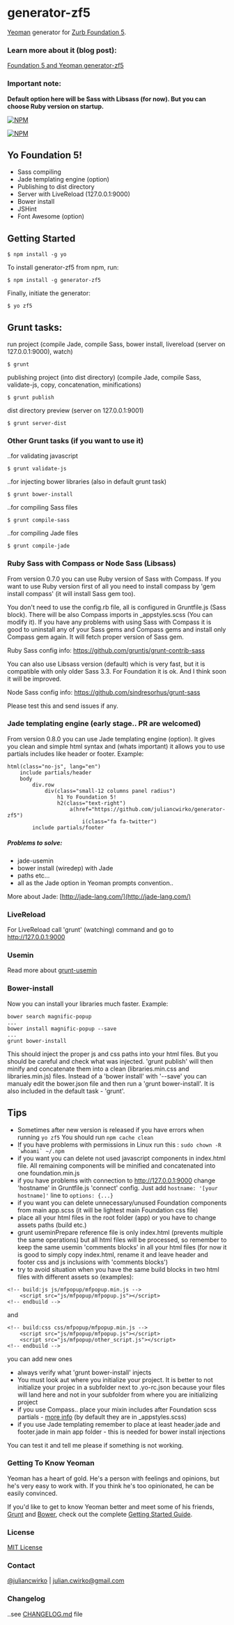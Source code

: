 # generator-zf5

[Yeoman](http://yeoman.io) generator for [Zurb Foundation 5](http://foundation.zurb.com/).

### Learn more about it (blog post):
[Foundation 5 and Yeoman generator-zf5](http://julian.io/foundation-5-and-yeoman/)

### Important note:

**Default option here will be Sass with Libsass (for now). But you can choose Ruby version on startup.**

[![NPM](https://nodei.co/npm/generator-zf5.png?downloads=true)](https://nodei.co/npm/generator-zf5/)

[![NPM](https://nodei.co/npm-dl/generator-zf5.png?height=2)](https://nodei.co/npm/generator-zf5/)

## Yo Foundation 5!
* Sass compiling
* Jade templating engine (option)
* Publishing to dist directory
* Server with LiveReload (127.0.0.1:9000)
* Bower install
* JSHint
* Font Awesome (option)

## Getting Started

```
$ npm install -g yo
```

To install generator-zf5 from npm, run:

```
$ npm install -g generator-zf5
```

Finally, initiate the generator:

```
$ yo zf5
```

## Grunt tasks:

run project
(compile Jade, compile Sass, bower install, livereload (server on 127.0.0.1:9000), watch)
```
$ grunt
```
publishing project (into dist directory)
(compile Jade, compile Sass, validate-js, copy, concatenation, minifications)
```
$ grunt publish
```
dist directory preview (server on 127.0.0.1:9001)
```
$ grunt server-dist
```

### Other Grunt tasks (if you want to use it)

..for validating javascript
```
$ grunt validate-js
```
..for injecting bower libraries (also in default grunt task)
```
$ grunt bower-install
```
..for compiling Sass files
```
$ grunt compile-sass
```
..for compiling Jade files
```
$ grunt compile-jade
```

### Ruby Sass with Compass or Node Sass (Libsass)

From version 0.7.0 you can use Ruby version of Sass with Compass. If you want to use Ruby version first of all you need to install compass by 'gem install compass' (it will install Sass gem too).

You don't need to use the config.rb file, all is configured in Gruntfile.js (Sass block). There will be also Compass imports in _appstyles.scss (You can modify it). If you have any problems with using Sass with Compass it is good to uninstall any of your Sass gems and Compass gems and install only Compass gem again. It will fetch proper version of Sass gem.

Ruby Sass config info: <a href="https://github.com/gruntjs/grunt-contrib-sass">https://github.com/gruntjs/grunt-contrib-sass</a>

You can also use Libsass version (default) which is very fast, but it is compatible with only older Sass 3.3. For Foundation it is ok. And I think soon it will be improved.

Node Sass config info: <a href="https://github.com/sindresorhus/grunt-sass">https://github.com/sindresorhus/grunt-sass</a>

Please test this and send issues if any.

### Jade templating engine (early stage.. PR are welcomed)

From version 0.8.0 you can use Jade templating engine (option). It gives you clean and simple html syntax and (whats important) it allows you to use partials includes like header or footer. Example:
````
html(class="no-js", lang="en")
    include partials/header
    body
        div.row
            div(class="small-12 columns panel radius")
                h1 Yo Foundation 5!
                h2(class="text-right")
                    a(href="https://github.com/juliancwirko/generator-zf5")
                        i(class="fa fa-twitter")
        include partials/footer
````
##### Problems to solve:

- jade-usemin
- bower install (wiredep) with Jade
- paths etc...
- all as the Jade option in Yeoman prompts convention..

More about Jade: [http://jade-lang.com/](http://jade-lang.com/)

### LiveReload

For LiveReload call 'grunt' (watching) command and go to http://127.0.0.1:9000

### Usemin

Read more about [grunt-usemin](https://github.com/yeoman/grunt-usemin)

### Bower-install

Now you can install your libraries much faster. Example:
```
bower search magnific-popup
...
bower install magnific-popup --save
...
grunt bower-install
```
This should inject the proper js and css paths into your html files. But you should be careful and check what was injected.
'grunt publish' will then minify and concatenate them into a clean (libraries.min.css and libraries.min.js) files.
Instead of a 'bower install' with '--save' you can manualy edit the bower.json file and then run a 'grunt bower-install'. It is also included in the default task - 'grunt'.

## Tips

- Sometimes after new version is released if you have errors when running ````yo zf5```` You should run ````npm cache clean````
- If you have problems with permissions in Linux run this : ````sudo chown -R `whoami` ~/.npm````
- if you want you can delete not used javascript components in index.html file. All remaining components will be minified and concatenated into one foundation.min.js
- if you have problems with connection to http://127.0.0.1:9000 change 'hostname' in Gruntfile.js 'connect' config. Just add ```hostname: '[your hostname]'``` line to ```options: {...}```
- if you want you can delete unnecessary/unused Foundation components from main app.scss (it will be lightest main Foundation css file)
- place all your html files in the root folder (app) or you have to change assets paths (build etc.)
- grunt useminPrepare reference file is only index.html (prevents multiple the same operations) but all html files will be processed, so remember to keep the same usemin 'comments blocks' in all your html files (for now it is good to simply copy index.html, rename it and leave header and footer css and js inclusions with 'comments blocks')
- try to avoid situation when you have the same build blocks in two html files with different assets so (examples):

```
<!-- build:js js/mfpopup/mfpopup.min.js -->
    <script src="js/mfpopup/mfpopup.js"></script>
<!-- endbuild -->
```
and
```
<!-- build:css css/mfpopup/mfpopup.min.js -->
    <script src="js/mfpopup/mfpopup.js"></script>
    <script src="js/mfpopup/other_script.js"></script>
<!-- endbuild -->
```
you can add new ones

- always verify what 'grunt bower-install' injects
- You must look aut where you initialize your project. It is better to not initialize your projec in a subfolder next to .yo-rc.json because your files will land here and not in your subfolder from where you are initializing project
- if you use Compass.. place your mixin includes after Foundation scss partials - [more info](https://github.com/juliancwirko/generator-zf5/issues/18) (by default they are in _appstyles.scss)
- if you use Jade templating remember to place at least header.jade and footer.jade in main app folder - this is needed for bower install injections

You can test it and tell me please if something is not working.

### Getting To Know Yeoman

Yeoman has a heart of gold. He's a person with feelings and opinions, but he's very easy to work with. If you think he's too opinionated, he can be easily convinced.

If you'd like to get to know Yeoman better and meet some of his friends, [Grunt](http://gruntjs.com) and [Bower](http://bower.io), check out the complete [Getting Started Guide](https://github.com/yeoman/yeoman/wiki/Getting-Started).

### License

[MIT License](http://en.wikipedia.org/wiki/MIT_License)

### Contact

[@juliancwirko](https://twitter.com/JulianCwirko) | [julian.cwirko@gmail.com](mailto:julian.cwirko@gmail.com)

### Changelog

..see [CHANGELOG.md](https://github.com/juliancwirko/generator-zf5/blob/master/CHANGELOG.md) file
